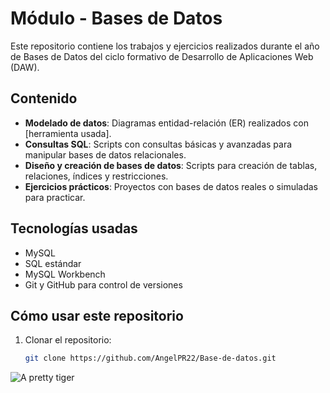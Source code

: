# Módulo - Bases de Datos

Este repositorio contiene los trabajos y ejercicios realizados durante el año de Bases de Datos del ciclo formativo de Desarrollo de Aplicaciones Web (DAW).

## Contenido

- **Modelado de datos**: Diagramas entidad-relación (ER) realizados con [herramienta usada].
- **Consultas SQL**: Scripts con consultas básicas y avanzadas para manipular bases de datos relacionales.
- **Diseño y creación de bases de datos**: Scripts para creación de tablas, relaciones, índices y restricciones.
- **Ejercicios prácticos**: Proyectos con bases de datos reales o simuladas para practicar.

## Tecnologías usadas

- MySQL 
- SQL estándar
- MySQL Workbench
- Git y GitHub para control de versiones

## Cómo usar este repositorio

1. Clonar el repositorio:
   ```bash
   git clone https://github.com/AngelPR22/Base-de-datos.git
![A pretty tiger](https://www.godaddy.com/resources/latam/wp-content/uploads/sites/4/2023/06/portada_base-de-datos.png?size=1250x625)


